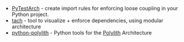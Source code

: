 - [PyTestArch](https://github.com/zyskarch/pytestarch) - create import rules for enforcing loose coupling in your Python project.
- [tach](https://github.com/gauge-sh/tach) - tool to visualize + enforce dependencies, using modular architecture
- [python-polylith](https://github.com/DavidVujic/python-polylith) - Python tools for the [Polylith](https://polylith.gitbook.io/) Architecture
